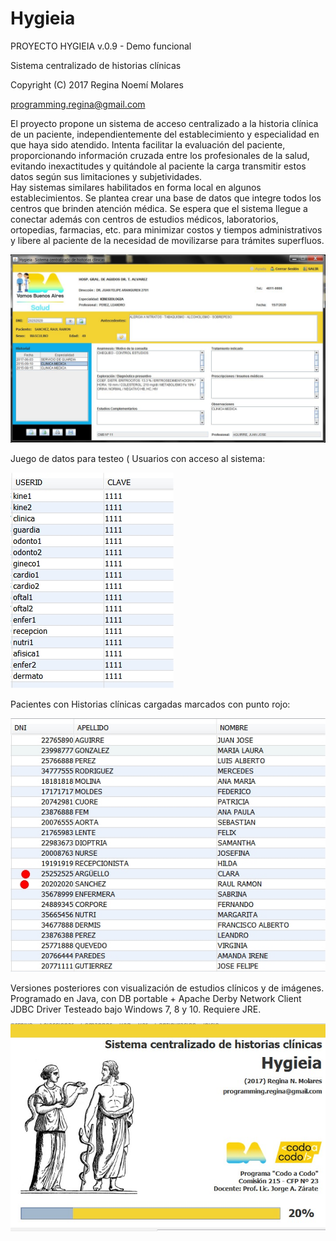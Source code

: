 # Hygieia
PROYECTO HYGIEIA v.0.9 - Demo funcional

Sistema centralizado de historias clínicas  

Copyright (C) 2017 Regina Noemí Molares

programming.regina@gmail.com
         
El proyecto propone un sistema de acceso centralizado a la historia clínica de un paciente, independientemente del establecimiento y especialidad en que haya sido atendido.
Intenta facilitar la evaluación del paciente, proporcionando información cruzada entre los profesionales de la salud, evitando inexactitudes y quitándole al paciente la carga transmitir estos datos según sus limitaciones y subjetividades.   
Hay sistemas similares habilitados en forma local en algunos establecimientos.
Se plantea crear una base de datos que integre todos los centros que brinden atención médica.
Se espera que el sistema llegue a conectar además con centros de estudios médicos, laboratorios, ortopedias, farmacias, etc. para minimizar costos y tiempos administrativos y libere al paciente de la necesidad de movilizarse para trámites superfluos.

![Pantalla principal](https://github.com/programming-Regina/Hygieia/blob/master/img/ppal.JPG)

Juego de datos para testeo (
Usuarios con acceso al sistema:

![Datos acceso](https://github.com/programming-Regina/Hygieia/blob/master/img/profesionales.jpg)

Pacientes con Historias clínicas cargadas marcados con punto rojo:

![BD](https://github.com/programming-Regina/Hygieia/blob/master/img/gente.jpg)

Versiones posteriores con visualización de estudios clínicos y de imágenes.
Programado en Java, con DB portable + Apache Derby Network Client JDBC Driver
Testeado bajo Windows 7, 8 y 10.
Requiere JRE.


![Portada](https://github.com/programming-Regina/Hygieia/blob/master/img/Portada.jpg)
